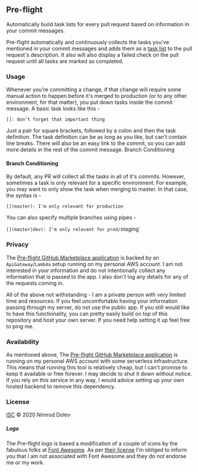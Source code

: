 ## Pre-flight

Automatically build task lists for every pull request based on information in your commit messages. 

Pre-flight automatically and continuously collects the tasks you've mentioned in your commit messages and adds them as a [task list](https://help.github.com/en/github/managing-your-work-on-github/about-task-lists) to the pull request's description. It also will also display a failed check on the pull request until all tasks are marked as completed.

### Usage

Whenever you're committing a change, if that change will require some manual action to happen before it's merged to production (or to any other environment, for that matter), you put down tasks inside the commit message. A basic task looks like this -

`[]: don't forget that important thing`

Just a pair for square brackets, followed by a colon and then the task definition. The task definition can be as long as you like, but can't contain line breaks. There will also be an easy link to the commit, so you can add more details in the rest of the commit message.
Branch Conditioning

#### Branch Conditioning

By default, any PR will collect all the tasks in all of it's commits. However, sometimes a task is only relevant for a specific environment. For example, you may want to only show the task when merging to master. In that case, the syntax is -

`[](master): I'm only relevant for production`

You can also specify multiple branches using pipes -

`[](master|dev): I'm only relevant for prod/`staging`


### Privacy

The [Pre-flight GitHub Marketplace application](https://github.com/marketplace/pre-flight) is backed by an `ApiGateway`/`Lambda` setup running on my personal AWS account. I am not interested in your information and do not intentionally collect any information that is passed to the app. I also don't log any details for any of the requests coming in. 

All of the above not withstanding - I am a private person with very limited time and resources. If you feel uncomfortable having your information passing through my server, do not use the public app. If you still would like to have this functionality, you can pretty easily build on top of this repository and host your own server. If you need help setting it up feel free to ping me.

### Availability

As mentioned above, The [Pre-flight GitHub Marketplace application](https://github.com/marketplace/pre-flight) is running on my personal AWS account with some serverless infrastructure. This means that running this tool is relatively cheap, but I can't promise to keep it available or free forever. I may decide to shut it down without notice. If you rely on this service in any way, I would advice setting up your own hosted backend to remove this dependency.

### License

[ISC](LICENSE) © 2020 Nimrod Dolev

##### Logo

The Pre-flight logo is based a modification of a couple of icons by the fabulous folks at [Font Awesome](https://fontawesome.com). As per [their license](https://fontawesome.com/license) I'm obliged to inform you that I am not associated with Font Awesome and they do not endorse me or my work.
